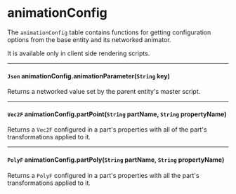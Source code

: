 # animationConfig

The `animationConfig` table contains functions for getting configuration options from the base entity and its networked animator.

It is available only in client side rendering scripts.

---

#### `Json` animationConfig.animationParameter(`String` key)

Returns a networked value set by the parent entity's master script.

---

#### `Vec2F` animationConfig.partPoint(`String` partName, `String` propertyName)

Returns a `Vec2F` configured in a part's properties with all of the part's transformations applied to it.

---

#### `PolyF` animationConfig.partPoly(`String` partName, `String` propertyName)

Returns a `PolyF` configured in a part's properties with all the part's transformations applied to it.

